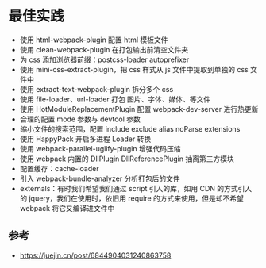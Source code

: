 # 最佳实践

- 使用 html-webpack-plugin 配置 html 模板文件
- 使用 clean-webpack-plugin 在打包输出前清空文件夹
- 为 css 添加浏览器前缀：postcss-loader autoprefixer
- 使用 mini-css-extract-plugin，把 css 样式从 js 文件中提取到单独的 css 文件中
- 使用 extract-text-webpack-plugin 拆分多个 css
- 使用 file-loader、url-loader 打包 图片、字体、媒体、等文件
- 使用 HotModuleReplacementPlugin 配置 webpack-dev-server 进行热更新
- 合理的配置 mode 参数与 devtool 参数
- 缩小文件的搜索范围，配置 include exclude alias noParse extensions
- 使用 HappyPack 开启多进程 Loader 转换
- 使用 webpack-parallel-uglify-plugin 增强代码压缩
- 使用 webpack 内置的 DllPlugin DllReferencePlugin 抽离第三方模块
- 配置缓存：cache-loader
- 引入 webpack-bundle-analyzer 分析打包后的文件
- externals：有时我们希望我们通过 script 引入的库，如用 CDN 的方式引入的 jquery，我们在使用时，依旧用 require 的方式来使用，但是却不希望 webpack 将它又编译进文件中

## 参考

- https://juejin.cn/post/6844904031240863758
